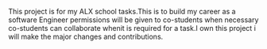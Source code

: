 This project is for my ALX school tasks.This is to build my career as a software Engineer permissions will be given to co-students when necessary co-students can collaborate whenit is required for a task.I own this project i will make the major changes and contributions.
